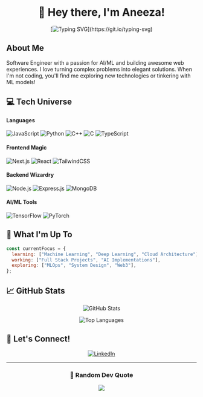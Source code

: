 # <div align="center">👾 Hey there, I'm Aneeza! </div>

<div align="center">
  
[![Typing SVG](https://readme-typing-svg.herokuapp.com?font=Fira+Code&duration=3000&pause=1000&color=36BCF7FF&center=true&vCenter=true&width=435&lines=Software+Engineer;AI+%26+ML+Enthusiast;Full+Stack+Developer;Always+learning+new+things!)](https://git.io/typing-svg)

</div>

##  About Me
Software Engineer with a passion for AI/ML and building awesome web experiences. I love turning complex problems into elegant solutions. When I'm not coding, you'll find me exploring new technologies or tinkering with ML models!

## 💻 Tech Universe

#### Languages
![JavaScript](https://img.shields.io/badge/JavaScript-F7DF1E?style=for-the-badge&logo=javascript&logoColor=black)
![Python](https://img.shields.io/badge/Python-3776AB?style=for-the-badge&logo=python&logoColor=white)
![C++](https://img.shields.io/badge/C%2B%2B-00599C?style=for-the-badge&logo=c%2B%2B&logoColor=white)
![C](https://img.shields.io/badge/C-00599C?style=for-the-badge&logo=c&logoColor=white)
![TypeScript](https://img.shields.io/badge/TypeScript-007ACC?style=for-the-badge&logo=typescript&logoColor=white)

#### Frontend Magic
![Next.js](https://img.shields.io/badge/Next.js-000000?style=for-the-badge&logo=next.js&logoColor=white)
![React](https://img.shields.io/badge/React-20232A?style=for-the-badge&logo=react&logoColor=61DAFB)
![TailwindCSS](https://img.shields.io/badge/Tailwind_CSS-38B2AC?style=for-the-badge&logo=tailwind-css&logoColor=white)

#### Backend Wizardry
![Node.js](https://img.shields.io/badge/Node.js-43853D?style=for-the-badge&logo=node.js&logoColor=white)
![Express.js](https://img.shields.io/badge/Express.js-404D59?style=for-the-badge)
![MongoDB](https://img.shields.io/badge/MongoDB-4EA94B?style=for-the-badge&logo=mongodb&logoColor=white)

#### AI/ML Tools
![TensorFlow](https://img.shields.io/badge/TensorFlow-FF6F00?style=for-the-badge&logo=tensorflow&logoColor=white)
![PyTorch](https://img.shields.io/badge/PyTorch-EE4C2C?style=for-the-badge&logo=pytorch&logoColor=white)

## 🌟 What I'm Up To

```javascript
const currentFocus = {
  learning: ["Machine Learning", "Deep Learning", "Cloud Architecture"],
  working: ["Full Stack Projects", "AI Implementations"],
  exploring: ["MLOps", "System Design", "Web3"],
};
```

## 📈 GitHub Stats

<div align="center">
  
![GitHub Stats](https://github-readme-stats.vercel.app/api?username=aneezahere&show_icons=true&theme=tokyonight)
  
![Top Languages](https://github-readme-stats.vercel.app/api/top-langs/?username=aneezahere&layout=compact&theme=tokyonight)

</div>

## 🤝 Let's Connect!

<div align="center">
  
[![LinkedIn](https://img.shields.io/badge/LinkedIn-0077B5?style=for-the-badge&logo=linkedin&logoColor=white)](https://www.linkedin.com/in/aneeza-s-7a25782a4/)

</div>

---

<div align="center">
  
### 💭 Random Dev Quote
![](https://quotes-github-readme.vercel.app/api?type=horizontal&theme=tokyonight)

</div>
